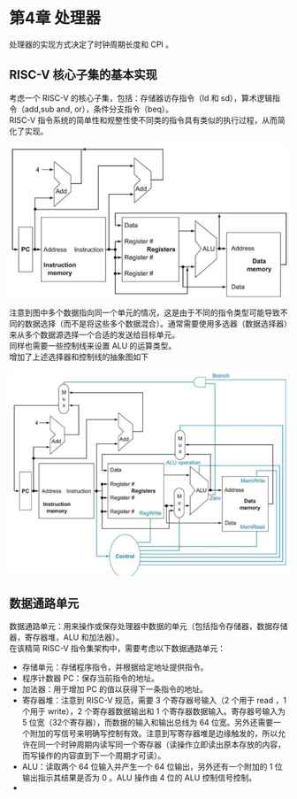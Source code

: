 # 第4章 处理器

处理器的实现方式决定了时钟周期长度和 CPI 。

## RISC-V 核心子集的基本实现
考虑一个 RISC-V 的核心子集，包括：存储器访存指令（ld  和 sd），算术逻辑指令（add,sub and, or），条件分支指令（beq）。  
RISC-V 指令系统的简单性和规整性使不同类的指令具有类似的执行过程，从而简化了实现。

![RISC-V 实现的抽象视图](_v_images/20220915185926257_23358.png)

注意到图中多个数据指向同一个单元的情况，这是由于不同的指令类型可能导致不同的数据选择（而不是将这些多个数据混合）。通常需要使用多选器（数据选择器）来从多个数据源选择一个合适的发送给目标单元。  
同样也需要一些控制线来设置 ALU 的运算类型。  
增加了上述选择器和控制线的抽象图如下

![RISC-V 抽象视图](_v_images/20220915190626330_19416.png)

## 数据通路单元
数据通路单元：用来操作或保存处理器中数据的单元（包括指令存储器，数据存储器，寄存器堆，ALU 和加法器）。  
在该精简 RISC-V 指令集架构中，需要考虑以下数据通路单元：

* 存储单元：存储程序指令，并根据给定地址提供指令。  
* 程序计数器 PC：保存当前指令的地址。  
* 加法器：用于增加 PC 的值以获得下一条指令的地址。  
* 寄存器堆：注意到 RISC-V 规范，需要 3 个寄存器号输入（2 个用于 read ，1 个用于 write），2 个寄存器数据输出和 1 个寄存器数据输入。寄存器号输入为 5 位宽（32个寄存器），而数据的输入和输出总线为 64 位宽。另外还需要一个附加的写信号来明确写控制有效。注意到写寄存器堆是边缘触发的，所以允许在同一个时钟周期内读写同一个寄存器（读操作立即读出原本存放的内容，而写操作的内容直到下一个周期才可读）。  
* ALU：读取两个 64 位输入并产生一个 64 位输出，另外还有一个附加的 1 位输出指示其结果是否为 0 。ALU 操作由 4 位的 ALU 控制信号控制。
* 